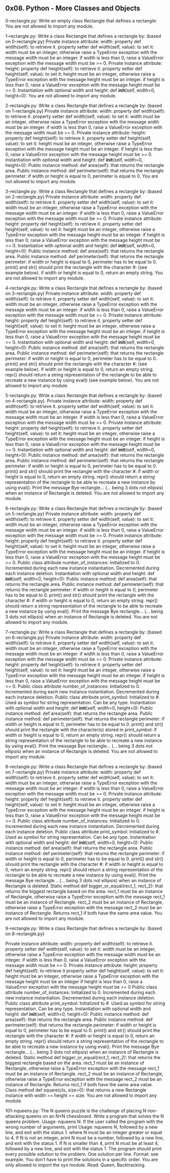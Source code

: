 ## 0x08. Python - More Classes and Objects


0-rectangle.py: Write an empty class Rectangle that defines a rectangle:
You are not allowed to import any module.


1-rectangle.py: Write a class Rectangle that defines a rectangle by: (based on 0-rectangle.py)
Private instance attribute: width:
property def width(self): to retrieve it.
property setter def width(self, value): to set it:
width must be an integer, otherwise raise a TypeError exception with the message width must be an integer.
if width is less than 0, raise a ValueError exception with the message width must be >= 0.
Private instance attribute: height:
property def height(self): to retrieve it.
property setter def height(self, value): to set it:
height must be an integer, otherwise raise a TypeError exception with the message height must be an integer.
if height is less than 0, raise a ValueError exception with the message height must be >= 0.
Instantiation with optional width and height: def __init__(self, width=0, height=0):
You are not allowed to import any module.


2-rectangle.py: Write a class Rectangle that defines a rectangle by: (based on 1-rectangle.py)
Private instance attribute: width:
property def width(self): to retrieve it.
property setter def width(self, value): to set it:
width must be an integer, otherwise raise a TypeError exception with the message width must be an integer.
if width is less than 0, raise a ValueError exception with the message width must be >= 0.
Private instance attribute: height:
property def height(self): to retrieve it.
property setter def height(self, value): to set it:
height must be an integer, otherwise raise a TypeError exception with the message height must be an integer.
if height is less than 0, raise a ValueError exception with the message height must be >= 0.
Instantiation with optional width and height: def __init__(self, width=0, height=0):
Public instance method: def area(self): that returns the rectangle area.
Public instance method: def perimeter(self): that returns the rectangle perimeter:
if width or height is equal to 0, perimeter is equal to 0.
You are not allowed to import any module.


3-rectangle.py: Write a class Rectangle that defines a rectangle by: (based on 2-rectangle.py)
Private instance attribute: width:
property def width(self): to retrieve it.
property setter def width(self, value): to set it:
width must be an integer, otherwise raise a TypeError exception with the message width must be an integer.
if width is less than 0, raise a ValueError exception with the message width must be >= 0.
Private instance attribute: height:
property def height(self): to retrieve it.
property setter def height(self, value): to set it:
height must be an integer, otherwise raise a TypeError exception with the message height must be an integer.
if height is less than 0, raise a ValueError exception with the message height must be >= 0.
Instantiation with optional width and height: def __init__(self, width=0, height=0):
Public instance method: def area(self): that returns the rectangle area.
Public instance method: def perimeter(self): that returns the rectangle perimeter:
if width or height is equal to 0, perimeter has to be equal to 0.
print() and str() should print the rectangle with the character #: (see example below).
if width or height is equal to 0, return an empty string.
You are not allowed to import any module.


4-rectangle.py: Write a class Rectangle that defines a rectangle by: (based on 3-rectangle.py)
Private instance attribute: width:
property def width(self): to retrieve it.
property setter def width(self, value): to set it:
width must be an integer, otherwise raise a TypeError exception with the message width must be an integer.
if width is less than 0, raise a ValueError exception with the message width must be >= 0.
Private instance attribute: height:
property def height(self): to retrieve it.
property setter def height(self, value): to set it:
height must be an integer, otherwise raise a TypeError exception with the message height must be an integer.
if height is less than 0, raise a ValueError exception with the message height must be >= 0.
Instantiation with optional width and height: def __init__(self, width=0, height=0):
Public instance method: def area(self): that returns the rectangle area.
Public instance method: def perimeter(self): that returns the rectangle perimeter:
if width or height is equal to 0, perimeter has to be equal to 0.
print() and str() should print the rectangle with the character #: (see example below).
if width or height is equal to 0, return an empty string.
repr() should return a string representation of the rectangle to be able to recreate a new instance by using eval() (see example below).
You are not allowed to import any module.


5-rectangle.py: Write a class Rectangle that defines a rectangle by: (based on 4-rectangle.py).
Private instance attribute: width:
property def width(self): to retrieve it.
property setter def width(self, value): to set it:
width must be an integer, otherwise raise a TypeError exception with the message width must be an integer.
if width is less than 0, raise a ValueError exception with the message width must be >= 0.
Private instance attribute: height:
property def height(self): to retrieve it.
property setter def height(self, value): to set it:
height must be an integer, otherwise raise a TypeError exception with the message height must be an integer.
if height is less than 0, raise a ValueError exception with the message height must be >= 0.
Instantiation with optional width and height: def __init__(self, width=0, height=0):
Public instance method: def area(self): that returns the rectangle area.
Public instance method: def perimeter(self): that returns the rectangle perimeter:
if width or height is equal to 0, perimeter has to be equal to 0.
print() and str() should print the rectangle with the character #:
if width or height is equal to 0, return an empty string.
repr() should return a string representation of the rectangle to be able to recreate a new instance by using eval().
Print the message Bye rectangle... (... being 3 dots not ellipsis) when an instance of Rectangle is deleted.
You are not allowed to import any module.


6-rectangle.py: Write a class Rectangle that defines a rectangle by: (based on 5-rectangle.py)
Private instance attribute: width:
property def width(self): to retrieve it.
property setter def width(self, value): to set it:
width must be an integer, otherwise raise a TypeError exception with the message width must be an integer.
if width is less than 0, raise a ValueError exception with the message width must be >= 0.
Private instance attribute: height:
property def height(self): to retrieve it.
property setter def height(self, value): to set it:
height must be an integer, otherwise raise a TypeError exception with the message height must be an integer.
if height is less than 0, raise a ValueError exception with the message height must be >= 0.
Public class attribute number_of_instances:
Initialized to 0.
Incremented during each new instance instantiation.
Decremented during each instance deletion.
Instantiation with optional width and height: def __init__(self, width=0, height=0):
Public instance method: def area(self): that returns the rectangle area.
Public instance method: def perimeter(self): that returns the rectangle perimeter:
if width or height is equal to 0, perimeter has to be equal to 0.
print() and str() should print the rectangle with the character #:
if width or height is equal to 0, return an empty string.
repr() should return a string representation of the rectangle to be able to recreate a new instance by using eval().
Print the message Bye rectangle... (... being 3 dots not ellipsis) when an instance of Rectangle is deleted.
You are not allowed to import any module.


7-rectangle.py: Write a class Rectangle that defines a rectangle by: (based on 6-rectangle.py)
Private instance attribute: width:
property def width(self): to retrieve it.
property setter def width(self, value): to set it:
width must be an integer, otherwise raise a TypeError exception with the message width must be an integer.
if width is less than 0, raise a ValueError exception with the message width must be >= 0.
Private instance attribute: height:
property def height(self): to retrieve it.
property setter def height(self, value): to set it:
height must be an integer, otherwise raise a TypeError exception with the message height must be an integer.
if height is less than 0, raise a ValueError exception with the message height must be >= 0.
Public class attribute number_of_instances:
Initialized to 0.
Incremented during each new instance instantiation.
Decremented during each instance deletion.
Public class attribute print_symbol:
Initialized to #.
Used as symbol for string representation.
Can be any type.
Instantiation with optional width and height: def __init__(self, width=0, height=0):
Public instance method: def area(self): that returns the rectangle area.
Public instance method: def perimeter(self): that returns the rectangle perimeter:
if width or height is equal to 0, perimeter has to be equal to 0.
print() and str() should print the rectangle with the character(s) stored in print_symbol:
if width or height is equal to 0, return an empty string.
repr() should return a string representation of the rectangle to be able to recreate a new instance by using eval().
Print the message Bye rectangle... (... being 3 dots not ellipsis) when an instance of Rectangle is deleted.
You are not allowed to import any module.


8-rectangle.py: Write a class Rectangle that defines a rectangle by: (based on 7-rectangle.py)
Private instance attribute: width:
property def width(self): to retrieve it.
property setter def width(self, value): to set it:
width must be an integer, otherwise raise a TypeError exception with the message width must be an integer.
if width is less than 0, raise a ValueError exception with the message width must be >= 0.
Private instance attribute: height:
property def height(self): to retrieve it.
property setter def height(self, value): to set it:
height must be an integer, otherwise raise a TypeError exception with the message height must be an integer.
if height is less than 0, raise a ValueError exception with the message height must be >= 0.
Public class attribute number_of_instances:
Initialized to 0.
Incremented during each new instance instantiation.
Decremented during each instance deletion.
Public class attribute print_symbol:
Initialized to #.
Used as symbol for string representation.
Can be any type.
Instantiation with optional width and height: def __init__(self, width=0, height=0):
Public instance method: def area(self): that returns the rectangle area.
Public instance method: def perimeter(self): that returns the rectangle perimeter:
if width or height is equal to 0, perimeter has to be equal to 0.
print() and str() should print the rectangle with the character #:
if width or height is equal to 0, return an empty string.
repr() should return a string representation of the rectangle to be able to recreate a new instance by using eval().
Print the message Bye rectangle... (... being 3 dots not ellipsis) when an instance of Rectangle is deleted.
Static method def bigger_or_equal(rect_1, rect_2): that returns the biggest rectangle based on the area.
rect_1 must be an instance of Rectangle, otherwise raise a TypeError exception with the message rect_1 must be an instance of Rectangle.
rect_2 must be an instance of Rectangle, otherwise raise a TypeError exception with the message rect_2 must be an instance of Rectangle.
Returns rect_1 if both have the same area value.
You are not allowed to import any module.


9-rectangle.py: Write a class Rectangle that defines a rectangle by: (based on 8-rectangle.py)

Private instance attribute: width:
property def width(self): to retrieve it.
property setter def width(self, value): to set it:
width must be an integer, otherwise raise a TypeError exception with the message width must be an integer.
if width is less than 0, raise a ValueError exception with the message width must be >= 0.
Private instance attribute: height:
property def height(self): to retrieve it
property setter def height(self, value): to set it:
height must be an integer, otherwise raise a TypeError exception with the message height must be an integer
if height is less than 0, raise a ValueError exception with the message height must be >= 0
Public class attribute number_of_instances:
Initialized to 0.
Incremented during each new instance instantiation.
Decremented during each instance deletion.
Public class attribute print_symbol:
Initialized to #.
Used as symbol for string representation.
Can be any type.
Instantiation with optional width and height: def __init__(self, width=0, height=0):
Public instance method: def area(self): that returns the rectangle area.
Public instance method: def perimeter(self): that returns the rectangle perimeter:
if width or height is equal to 0, perimeter has to be equal to 0.
print() and str() should print the rectangle with the character #:
if width or height is equal to 0, return an empty string.
repr() should return a string representation of the rectangle to be able to recreate a new instance by using eval().
Print the message Bye rectangle... (... being 3 dots not ellipsis) when an instance of Rectangle is deleted.
Static method def bigger_or_equal(rect_1, rect_2): that returns the biggest rectangle based on the area.
rect_1 must be an instance of Rectangle, otherwise raise a TypeError exception with the message rect_1 must be an instance of Rectangle.
rect_2 must be an instance of Rectangle, otherwise raise a TypeError exception with the message rect_2 must be an instance of Rectangle.
Returns rect_1 if both have the same area value.
Class method def square(cls, size=0): that returns a new Rectangle instance with width == height == size.
You are not allowed to import any module.


101-nqueens.py: The N queens puzzle is the challenge of placing N non-attacking queens on an N×N chessboard. Write a program that solves the N queens problem.
Usage: nqueens N.
If the user called the program with the wrong number of arguments, print Usage: nqueens N, followed by a new line, and exit with the status 1.
where N must be an integer greater or equal to 4.
If N is not an integer, print N must be a number, followed by a new line, and exit with the status 1.
If N is smaller than 4, print N must be at least 4, followed by a new line, and exit with the status 1.
The program should print every possible solution to the problem.
One solution per line.
Format: see example.
You don’t have to print the solutions in a specific order.
You are only allowed to import the sys module.
Read: Queen, Backtracking.
